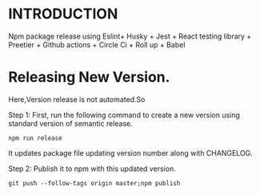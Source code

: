 # INTRODUCTION

Npm package release using
Eslint+ Husky + Jest + React testing library + Preetier + Github actions + Circle Ci + Roll up + Babel

# Releasing New Version.

Here,Version release is not automated.So

Step 1: First, run the following command to create a new version using standard version of semantic release.

```
npm run release
```

It updates package file updating version number along with CHANGELOG.

Step 2: Publish it to npm with this updated version.

```
git push --follow-tags origin master;npm publish
```
